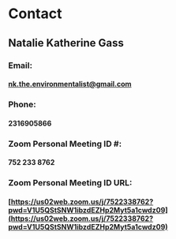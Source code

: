 # Contact
## Natalie Katherine Gass
### Email:
#### <nk.the.environmentalist@gmail.com>
### Phone:
#### 2316905866
### Zoom Personal Meeting ID #:
#### 752 233 8762
### Zoom Personal Meeting ID URL:
#### [https://us02web.zoom.us/j/7522338762?pwd=V1U5QStSNW1ibzdEZHp2Myt5a1cwdz09](https://us02web.zoom.us/j/7522338762?pwd=V1U5QStSNW1ibzdEZHp2Myt5a1cwdz09)
